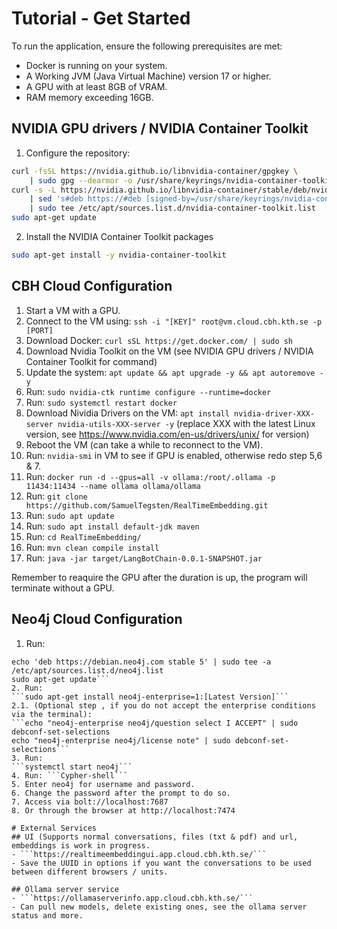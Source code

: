 # Tutorial - Get Started

To run the application, ensure the following prerequisites are met:

- Docker is running on your system.
- A Working JVM (Java Virtual Machine) version 17 or higher.
- A GPU with at least 8GB of VRAM.
- RAM memory exceeding 16GB.

## NVIDIA GPU drivers / NVIDIA Container Toolkit

1. Configure the repository:

```bash
curl -fsSL https://nvidia.github.io/libnvidia-container/gpgkey \
    | sudo gpg --dearmor -o /usr/share/keyrings/nvidia-container-toolkit-keyring.gpg
curl -s -L https://nvidia.github.io/libnvidia-container/stable/deb/nvidia-container-toolkit.list \
    | sed 's#deb https://#deb [signed-by=/usr/share/keyrings/nvidia-container-toolkit-keyring.gpg] https://#g' \
    | sudo tee /etc/apt/sources.list.d/nvidia-container-toolkit.list
sudo apt-get update 
```

2. Install the NVIDIA Container Toolkit packages

```bash
sudo apt-get install -y nvidia-container-toolkit
```

## CBH Cloud Configuration

1. Start a VM with a GPU.
2. Connect to the VM using:
```ssh -i "[KEY]" root@vm.cloud.cbh.kth.se -p [PORT]```
3. Download Docker:
```curl sSL https://get.docker.com/ | sudo sh```
4. Download Nvidia Toolkit on the VM (see NVIDIA GPU drivers / NVIDIA Container Toolkit for command)
5. Update the system:
```apt update && apt upgrade -y && apt autoremove -y```
6. Run:
```sudo nvidia-ctk runtime configure --runtime=docker```
7. Run:
```sudo systemctl restart docker```
8. Download Nividia Drivers on the VM:
```apt install nvidia-driver-XXX-server nvidia-utils-XXX-server -y```
(replace XXX with the latest Linux version, see https://www.nvidia.com/en-us/drivers/unix/ for version)
9. Reboot the VM (can take a while to reconnect to the VM).
10. Run:
```nvidia-smi``` in VM to see if GPU is enabled, otherwise redo step 5,6 & 7.
11. Run:
```docker run -d --gpus=all -v ollama:/root/.ollama -p 11434:11434 --name ollama ollama/ollama```
12. Run:
```git clone https://github.com/SamuelTegsten/RealTimeEmbedding.git```
13. Run:
```sudo apt update```
14. Run:
```sudo apt install default-jdk maven```
15. Run:
```cd RealTimeEmbedding/```
14. Run:
```mvn clean compile install```
15. Run:
```java -jar target/LangBotChain-0.0.1-SNAPSHOT.jar```

Remember to reaquire the GPU after the duration is up, the program will terminate without a GPU.

## Neo4j Cloud Configuration
1. Run:
```wget -O - https://debian.neo4j.com/neotechnology.gpg.key | sudo apt-key add -
echo 'deb https://debian.neo4j.com stable 5' | sudo tee -a /etc/apt/sources.list.d/neo4j.list
sudo apt-get update```
2. Run:
```sudo apt-get install neo4j-enterprise=1:[Latest Version]```
2.1. (Optional step , if you do not accept the enterprise conditions via the terminal):
```echo "neo4j-enterprise neo4j/question select I ACCEPT" | sudo debconf-set-selections
echo "neo4j-enterprise neo4j/license note" | sudo debconf-set-selections```
3. Run: 
```systemctl start neo4j```
4. Run: ```Cypher-shell```
5. Enter neo4j for username and password.
6. Change the password after the prompt to do so.
7. Access via bolt://localhost:7687
8. Or through the browser at http://localhost:7474

# External Services
## UI (Supports normal conversations, files (txt & pdf) and url, embeddings is work in progress.
- ```https://realtimeembeddingui.app.cloud.cbh.kth.se/``` 
- Save the UUID in options if you want the conversations to be used between different browsers / units.

## Ollama server service
- ```https://ollamaserverinfo.app.cloud.cbh.kth.se/```
- Can pull new models, delete existing ones, see the ollama server status and more.
